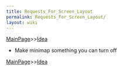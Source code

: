 ```yaml
---
title: Requests_For_Screen_Layout
permalink: Requests_For_Screen_Layout/
layout: wiki
---
```


[MainPage](/keeperrl_wiki/ "wikilink")>>[Idea](/keeperrl_wiki/Idea "wikilink")

-   Make minimap something you can turn off

[MainPage](/keeperrl_wiki/ "wikilink")>>[Idea](/keeperrl_wiki/Idea "wikilink")

